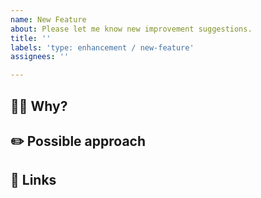 ```yaml
---
name: New Feature
about: Please let me know new improvement suggestions.
title: ''
labels: 'type: enhancement / new-feature'
assignees: ''

---
```


## 🤷‍♂️ Why?

## ✏️ Possible approach

## 📎 Links
